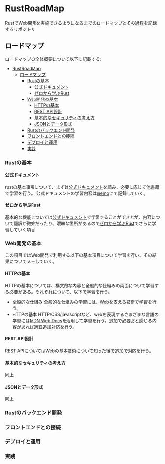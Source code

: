 # RustRoadMap

RustでWeb開発を実施できるようになるまでのロードマップとその過程を記録するリポジトリ

## ロードマップ

ロードマップの全体概要について以下に記載する:

- [RustRoadMap](#rustroadmap)
  - [ロードマップ](#ロードマップ)
    - [Rustの基本](#rustの基本)
      - [公式ドキュメント](#公式ドキュメント)
      - [ゼロから学ぶRust](#ゼロから学ぶrust)
    - [Web開発の基本](#web開発の基本)
      - [HTTPの基本](#httpの基本)
      - [REST API設計](#rest-api設計)
      - [基本的なセキュリティの考え方](#基本的なセキュリティの考え方)
      - [JSONとデータ形式](#jsonとデータ形式)
    - [Rustのバックエンド開発](#rustのバックエンド開発)
    - [フロントエンドとの接続](#フロントエンドとの接続)
    - [デプロイと運用](#デプロイと運用)
    - [実践](#実践)

### Rustの基本

#### 公式ドキュメント

rustの基本事項について、まずは[公式ドキュメント](https://doc.rust-jp.rs/book-ja/)を読み、必要に応じて他書籍で学習を行う。
公式ドキュメントの学習内容は[memo](./RustTutorial//memo.md)にて記録していく。

#### ゼロから学ぶRust

基本的な機能については[公式ドキュメント](#公式ドキュメント)で学習することができたが、内容について翻訳が微妙だったり、曖昧な箇所があるので[ゼロから学ぶRust](https://bookclub.kodansha.co.jp/product?item=0000371815)でさらに学習していく項目

### Web開発の基本

この項目ではWeb開発で利用する以下の基本項目について学習を行い、その結果についてメモしていく。

#### HTTPの基本

HTTPの基本については、構文的な内容と全般的な仕組みの両面について学習する必要がある。それぞれについて、以下で学習を行う。

- 全般的な仕組み
全般的な仕組みの学習には、[Webを支える技術](https://www.amazon.co.jp/Web%E3%82%92%E6%94%AF%E3%81%88%E3%82%8B%E6%8A%80%E8%A1%93-HTTP%E3%80%81URI%E3%80%81HTML%E3%80%81%E3%81%9D%E3%81%97%E3%81%A6REST-WEB-PRESS-plus/dp/4774142042)で学習を行う。
- HTTPの基本
HTTP/CSS/javascriptなど、webを表現するさまざまな言語の学習には[MDN Web Docs](https://developer.mozilla.org/ja/docs/Web)を活用して学習を行う。追加で必要だと感じる内容があれば適宜追加対応を行う。

#### REST API設計

REST APIについてはWebの基本技術について知った後で追加で対応を行う。

#### 基本的なセキュリティの考え方

同上

#### JSONとデータ形式

同上

### Rustのバックエンド開発

### フロントエンドとの接続

### デプロイと運用

### 実践
